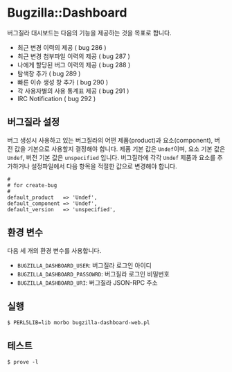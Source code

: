 Bugzilla::Dashboard
====================

버그질라 대시보드는 다음의 기능을 제공하는 것을 목표로 합니다.

- 최근 변경 이력의 제공 ( bug 286 )
- 최근 변경 첨부파일 이력의 제공 ( bug 287 )
- 나에게 할당된 버그 이력의 제공 ( bug 288 )
- 탐색창 추가 ( bug 289 )
- 빠른 이슈 생성 창 추가 ( bug 290 )
- 각 사용자별의 사용 통계표 제공 ( bug 291 )
- IRC Notification ( bug 292 )


버그질라 설정
--------------

버그 생성시 사용하고 있는 버그질라의 어떤 제품(product)과
요소(component), 버전 값을 기본으로 사용할지 결정해야 합니다.
제품 기본 값은 `Undef`이며, 요소 기본 값은 `Undef`,
버전 기본 값은 `unspecified` 입니다.
버그질라에 각각 `Undef` 제품과 요소를 추가하거나
설정파일에서 다음 항목을 적절한 값으로 변경해야 합니다.

    #
    # for create-bug
    #
    default_product   => 'Undef',
    default_component => 'Undef',
    default_version   => 'unspecified',


환경 변수
----------

다음 세 개의 환경 변수를 사용합니다.

- `BUGZILLA_DASHBOARD_USER`: 버그질라 로그인 아이디
- `BUGZILLA_DASHBOARD_PASSOWRD`: 버그질라 로그인 비밀번호
- `BUGZILLA_DASHBOARD_URI`: 버그질라 JSON-RPC 주소


실행
-----

    $ PERL5LIB=lib morbo bugzilla-dashboard-web.pl


테스트
-------

    $ prove -l
